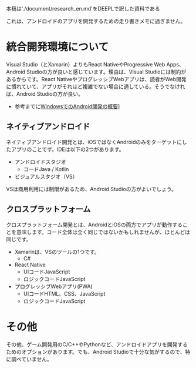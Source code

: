 本稿は'./document/research_en.md'をDEEPLで訳した資料である

これは、アンドロイドのアプリを開発するための走り書きメモに過ぎません。

# 統合開発環境について
Visual Studio（とXamarin）よりもReact NativeやProgressive Web Apps、Android Studioの方が良いと感じています。理由は、Visual Studioには制約があるからです。React NativeやプログレッシブWebアプリは、読者がWeb開発に慣れていて、アプリがそれほど複雑でない場合に適している。そうでなければ、Android Studioの方が良い。

- 参考までに[WindowsでのAndroid開発の概要](https://learn.microsoft.com/ja-jp/windows/android/overview)]

## ネイティブアンドロイド
ネイティブアンドロイド開発とは、iOSではなくAndroidのみをターゲットにしたアプリのことです。IDEは以下の2つがあります。

- アンドロイドスタジオ
    - コードJava / Kotlin
- ビジュアルスタジオ（VS）

VSは商用利用には制限があるため、Android Studioの方がよいでしょう。

## クロスプラットフォーム
クロスプラットフォーム開発とは、AndroidとiOSの両方でアプリが動作することを意味します。コード全体は全く同じではないかもしれませんが、ほとんどは同じです。

- Xamarinは、VSのツールの1つです。
    - C#
- React Native
    - UIコードJavaScript
    - ロジックコードJavaScript
- プログレッシブWebアプリ(PWA)
    - UIコードHTML、CSS、JavaScript
    - ロジックコードJavaScript

# その他
その他、ゲーム開発用のC/C++やPythonなど、アンドロイドアプリを開発するためのオプションがあります。でも、Android Studioで十分な気がするので、特に調べていません。